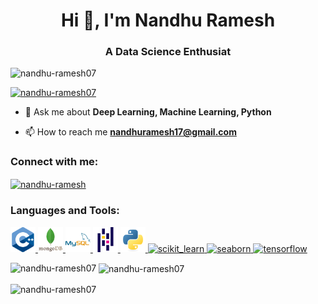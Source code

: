 <h1 align="center">Hi 👋, I'm Nandhu Ramesh</h1>
<h3 align="center">A Data Science Enthusiat</h3>

<p align="left"> <img src="https://komarev.com/ghpvc/?username=nandhu-ramesh07&label=Profile%20views&color=0e75b6&style=flat" alt="nandhu-ramesh07" /> </p>

<p align="left"> <a href="https://github.com/ryo-ma/github-profile-trophy"><img src="https://github-profile-trophy.vercel.app/?username=nandhu-ramesh07" alt="nandhu-ramesh07" /></a> </p>

- 💬 Ask me about **Deep Learning, Machine Learning, Python**

- 📫 How to reach me **nandhuramesh17@gmail.com**

<h3 align="left">Connect with me:</h3>
<p align="left">
<a href="https://linkedin.com/in/nandhu-ramesh" target="blank"><img align="center" src="https://raw.githubusercontent.com/rahuldkjain/github-profile-readme-generator/master/src/images/icons/Social/linked-in-alt.svg" alt="nandhu-ramesh" height="30" width="40" /></a>
</p>

<h3 align="left">Languages and Tools:</h3>
<p align="left"> <a href="https://www.w3schools.com/cpp/" target="_blank" rel="noreferrer"> <img src="https://raw.githubusercontent.com/devicons/devicon/master/icons/cplusplus/cplusplus-original.svg" alt="cplusplus" width="40" height="40"/> </a> <a href="https://www.mongodb.com/" target="_blank" rel="noreferrer"> <img src="https://raw.githubusercontent.com/devicons/devicon/master/icons/mongodb/mongodb-original-wordmark.svg" alt="mongodb" width="40" height="40"/> </a> <a href="https://www.mysql.com/" target="_blank" rel="noreferrer"> <img src="https://raw.githubusercontent.com/devicons/devicon/master/icons/mysql/mysql-original-wordmark.svg" alt="mysql" width="40" height="40"/> </a> <a href="https://pandas.pydata.org/" target="_blank" rel="noreferrer"> <img src="https://raw.githubusercontent.com/devicons/devicon/2ae2a900d2f041da66e950e4d48052658d850630/icons/pandas/pandas-original.svg" alt="pandas" width="40" height="40"/> </a> <a href="https://www.python.org" target="_blank" rel="noreferrer"> <img src="https://raw.githubusercontent.com/devicons/devicon/master/icons/python/python-original.svg" alt="python" width="40" height="40"/> </a> <a href="https://scikit-learn.org/" target="_blank" rel="noreferrer"> <img src="https://upload.wikimedia.org/wikipedia/commons/0/05/Scikit_learn_logo_small.svg" alt="scikit_learn" width="40" height="40"/> </a> <a href="https://seaborn.pydata.org/" target="_blank" rel="noreferrer"> <img src="https://seaborn.pydata.org/_images/logo-mark-lightbg.svg" alt="seaborn" width="40" height="40"/> </a> <a href="https://www.tensorflow.org" target="_blank" rel="noreferrer"> <img src="https://www.vectorlogo.zone/logos/tensorflow/tensorflow-icon.svg" alt="tensorflow" width="40" height="40"/> </a> </p>

<p><img align="left" src="https://github-readme-stats.vercel.app/api/top-langs?username=nandhu-ramesh07&show_icons=true&locale=en&layout=compact" alt="nandhu-ramesh07" /></p>

<p>&nbsp;<img align="center" src="https://github-readme-stats.vercel.app/api?username=nandhu-ramesh07&show_icons=true&locale=en" alt="nandhu-ramesh07" /></p>

<p><img align="center" src="https://github-readme-streak-stats.herokuapp.com/?user=nandhu-ramesh07&" alt="nandhu-ramesh07" /></p>
